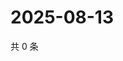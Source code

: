 # 2025-08-13

共 0 条

<!-- BEGIN ZHIHUQUESTIONS -->
<!-- 最后更新时间 Wed Aug 13 2025 20:23:05 GMT+0800 (China Standard Time) -->

<!-- END ZHIHUQUESTIONS -->
